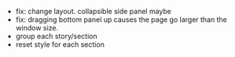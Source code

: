 -   fix: change layout. collapsible side panel maybe
-   fix: dragging bottom panel up causes the page go larger than the window size.
-   group each story/section
-   reset style for each section
